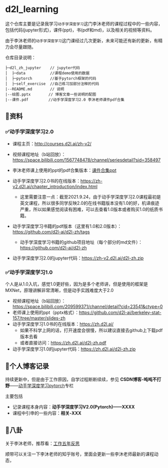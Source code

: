 # d2l_learning

这个仓库主要是记录我学习`动手学深度学习`这门李沐老师的课程过程中的一些内容，包括代码(jupyter形式)，课件(ppt)，书(pdf和md)，以及相关的视频等资料。

由于李沐老师的`动手学深度学习`这门课经过几次更新，未来可能还有新的更新，有精力会尽量跟随。

仓库目录说明：

```
├─d2l_zh_jupyter    // jupyter代码
│  ├─data           //课程demo使用的数据
│  ├─pytorch        //基于pytorch框架的代码
│  ├─self_exercise  //自己练习加部分注释的代码
|--README.md	    // 说明
|--绘图.pptx        // 博客文章一些说明的配图
|--课件.pdf         //动手学深度学习2.0 李沐老师课件pdf合集
```



## 🎉资料

### ✅动手学深度学习2.0

+ 课程主页：http://courses.d2l.ai/zh-v2/

+ 视频课程地址（b站回放）：https://space.bilibili.com/1567748478/channel/seriesdetail?sid=358497

+ 李沐老师课上使用的ppt的pdf合集版本：[课件合集ppt](https://github.com/CastleDream/d2l_learning/blob/master/%E8%AF%BE%E4%BB%B6.pdf)
+ 动手学深度学习2.0书的在线版本：https://zh-v2.d2l.ai/chapter_introduction/index.html
  + 这里需要注意一点：截至2021.9.24，由于动手学深度学习2.0课程最初是英文课程，所以很多同学反映2.0的在线书籍版本没有1.0的好，机译痕迹严重，所以如果感觉阅读有困难，可以去查看1.0版本或者购买1.0的纸质书籍。
+ 动手学深度学习书籍的pdf版本（这里有1.0和2.0版本）：https://github.com/d2l-ai/d2l-zh/tags
  + 动手学深度学习书籍的github项目地址（每个部分的md文件）：https://github.com/d2l-ai/d2l-zh
+ 动手学深度学习2.0的jupyter代码：https://zh-v2.d2l.ai/d2l-zh.zip

### ✅动手学深度学习1.0

个人是从1.0入坑，感觉1.0更好些，因为是多个老师讲，但是使用的框架是MXNet，原理讲解非常清晰，但是动手实践难度大于2.0

+ 视频课程地址（b站回放）：https://space.bilibili.com/209599371/channel/detail?cid=23541&ctype=0
+ 老师课上使用的ppt（pptx格式）：https://github.com/d2l-ai/berkeley-stat-157/tree/master/slides-zh
+ 动手学深度学习1.0书的在线版本：https://zh.d2l.ai/
  + 如果不科学上网的话，打开速度会很慢，所以建议直接去github上下载pdf版本去看
  + 或者直接访问：https://zh.d2l.ai/d2l-zh.pdf
+ 动手学深度学习1.0的jupyter代码：https://zh.d2l.ai/d2l-zh.zip



## 👻个人博客记录

持续更新中，但是由于工作原因，自学过程断断续续，参见  **CSDN博客-吨吨不打野**——[动手学深度学习pytorch](https://blog.csdn.net/castlehe/category_11174025.html)专栏

主要包括

+ 记录课程本身内容：**动手学深度学习V2.0(Pytorch)——XXXX** 
+ 课程中引申的一些内容：**相关-XXX**

## 🤡八卦

关于李沐老师，推荐看：[工作五年反思](https://zhuanlan.zhihu.com/p/374777591)

顺带可以关注一下李沐老师的知乎账号，里面会更新一些李沐老师最新的课程动态，
